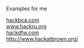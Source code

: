 Examples for me

[hackbca.com](hackbca.com)  
www.hackru.org  
[hackdfw.com](hackdfw.com)  
http://www.hackatbrown.org/
